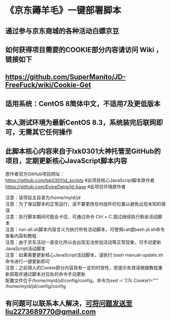 # 《京东薅羊毛》一键部署脚本
## 通过参与京东商城的各种活动白嫖京豆
## 如何获得项目需要的COOKIE部分内容请访问 Wiki ，链接如下
## https://github.com/SuperManito/JD-FreeFuck/wiki/Cookie-Get
## 适用系统：CentOS 8简体中文，不适用7及更低版本
## 本人测试环境为最新CentOS 8.3，系统装完后联网即可，无需其它任何操作
## 此脚本核心内容来自于lxk0301大神托管至GitHub的项目，定期更新核心JavaScript脚本内容
原作者官方GitHub项目网址：\
https://github.com/lxk0301/jd_scripts  #此项目核心JavaScript脚本原作者\
https://github.com/EvineDeng/jd-base   #此项目环境原作者

注意：该项目主目录为/home/myid/jd\
注意：为了保证脚本的正常运行，请不要更改任何组件的位置以避免出现未知的错误\
注意：执行脚本期间可能会卡住，可通过命令 Ctrl + C 跳过继续执行剩余活动脚本\
注意：run-all.sh脚本内容含义为执行所有活动脚本，可使用cat或bash jd.sh命令查看内容和教程\
注意：由于京东活动一直变化所以会出现无法参加活动等正常现象，可手动更新JavaScript活动脚本\
注意：如果需要更新核心JavaScript活动脚本，请执行 bash manual-update.sh 命令进行一键更新即可\
注意：之前填入的Cookie部分内容具有一定的时效性，若提示失效请根据教程重新获取并通过脚本对应处的命令手动更新\
      配置文件位于/home/myid/jd/config/config，命令为sed -i '27c Cookie1=""' /home/myid/jd/config/config

## 有问题可以联系本人解决，可将问题发送至liu2273689770@gmail.com
